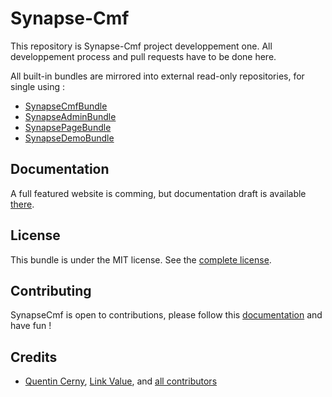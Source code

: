 Synapse-Cmf
===========

This repository is Synapse-Cmf project developpement one.
All developpement process and pull requests have to be done here.

All built-in bundles are mirrored into external read-only repositories, for single using :

 - [SynapseCmfBundle](https://github.com/synapse-cmf/SynapseCmfBundle)
 - [SynapseAdminBundle](https://github.com/synapse-cmf/SynapseAdminBundle)
 - [SynapsePageBundle](https://github.com/synapse-cmf/SynapsePageBundle)
 - [SynapseDemoBundle](https://github.com/synapse-cmf/SynapseDemoBundle)

## Documentation

A full featured website is comming, but documentation draft is available [there](/docs).

## License

This bundle is under the MIT license. See the [complete license](LICENSE.md).

## Contributing

SynapseCmf is open to contributions, please follow this [documentation](docs/contributing.md) and have fun !

## Credits

- [Quentin Cerny](https://github.com/Nyxis), [Link Value](http://link-value.fr/), and [all contributors](https://github.com/synapse-cmf/synapse-cmf/graphs/contributors)
